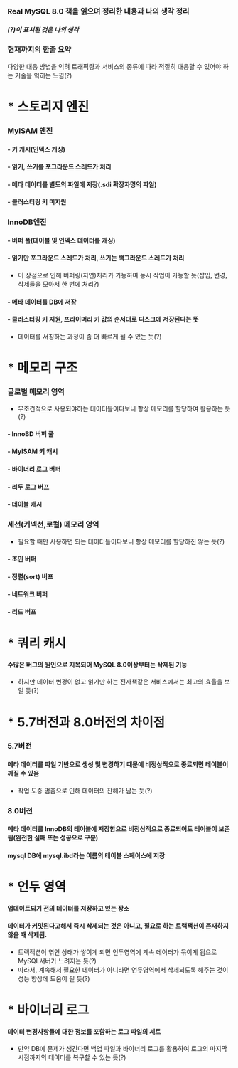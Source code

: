 ### Real MySQL 8.0 책을 읽으며 정리한 내용과 나의 생각 정리

#### *(?)이 표시된 것은 나의 생각*

### 현재까지의 한줄 요약
다양한 대응 방법을 익혀 트래픽량과 서비스의 종류에 따라 적절히 대응할 수 있어야 하는 기술을 익히는 느낌(?)

# * 스토리지 엔진
### MyISAM 엔진
#### - 키 캐시(인덱스 캐싱)
#### - 읽기, 쓰기를 포그라운드 스레드가 처리
#### - 메타 데이터를 별도의 파일에 저장(.sdi 확장자명의 파일)
#### - 클러스터링 키 미지원

### InnoDB엔진
#### - 버퍼 풀(테이블 및 인덱스 데이터를 캐싱)
#### - 읽기만 포그라운드 스레드가 처리, 쓰기는 백그라운드 스레드가 처리
  * 이 장점으로 인해 버퍼링(지연)처리가 가능하여 동시 작업이 가능할 듯(삽입, 변경, 삭제들을 모아서 한 번에 처리?) 
#### - 메타 데이터를 DB에 저장
#### - 클러스터링 키 지원, 프라이머리 키 값의 순서대로 디스크에 저장된다는 뜻
  * 데이터를 서칭하는 과정이 좀 더 빠르게 될 수 있는 듯(?)

# * 메모리 구조
### 글로벌 메모리 영역
 * 무조건적으로 사용되야하는 데이터들이다보니 항상 메모리를 할당하여 활용하는 듯(?)
#### - InnoBD 버퍼 풀
#### - MyISAM 키 캐시
#### - 바이너리 로그 버퍼
#### - 리두 로그 버프
#### - 테이블 캐시

### 세션(커넥션,로컬) 메모리 영역
 * 필요할 때만 사용하면 되는 데이터들이다보니 항상 메모리를 할당하진 않는 듯(?)
#### - 조인 버퍼
#### - 정렬(sort) 버프
#### - 네트워크 버퍼
#### - 리드 버프

# * 쿼리 캐시
#### 수많은 버그의 원인으로 지목되어 MySQL 8.0이상부터는 삭제된 기능
  * 하지만 데이터 변경이 없고 읽기만 하는 전자책같은 서비스에서는 최고의 효율을 보일 듯(?)

# * 5.7버전과 8.0버전의 차이점
### 5.7버전
#### 메타 데이터를 파일 기반으로 생성 및 변경하기 때문에 비정상적으로 종료되면 테이블이 깨질 수 있음
  * 작업 도중 멈춤으로 인해 데이터의 잔해가 남는 듯(?)

### 8.0버전
#### 메타 데이터를 InnoDB의 테이블에 저장함으로 비정상적으로 종료되어도 테이블이 보존됨(완전한 실패 또는 성공으로 구분)
#### mysql DB에 mysql.ibd라는 이름의 테이블 스페이스에 저장

# * 언두 영역
#### 업데이트되기 전의 데이터를 저장하고 있는 장소
#### 데이터가 커밋된다고해서 즉시 삭제되는 것은 아니고, 필요로 하는 트랙잭션이 존재하지 않을 때 삭제됨.
  * 트랙잭션이 엮인 상태가 쌓이게 되면 언두영역에 계속 데이터가 묶이게 됨으로 MySQL서버가 느려지는 듯(?)
  * 따라서, 계속해서 필요한 데이터가 아니라면 언두영역에서 삭제되도록 해주는 것이 성능 향상에 도움이 될 듯(?)

# * 바이너리 로그
#### 데이터 변경사항들에 대한 정보를 포함하는 로그 파일의 세트
  * 만약 DB에 문제가 생긴다면 백업 파일과 바이너리 로그를 활용하여 로그의 마지막 시점까지의 데이터를 복구할 수 있는 듯(?)

